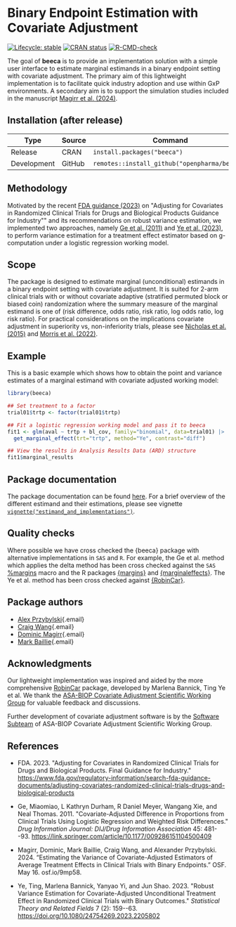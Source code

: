 # Binary Endpoint Estimation with Covariate Adjustment

<!-- badges: start -->

[![Lifecycle: stable](https://img.shields.io/badge/lifecycle-stable-brightgreen.svg)](https://www.tidyverse.org/lifecycle/#stable) 
[![CRAN status](https://www.r-pkg.org/badges/version/beeca)](https://CRAN.R-project.org/package=beeca)
[![R-CMD-check](https://github.com/openpharma/beeca/actions/workflows/R-CMD-check.yaml/badge.svg)](https://github.com/openpharma/beeca/actions/workflows/R-CMD-check.yaml)
<!-- badges: end -->

The goal of **beeca** is to provide an implementation solution with a simple user interface to estimate marginal estimands in a binary endpoint setting with covariate adjustment. The primary aim of this lightweight implementation is to facilitate quick industry adoption and use within GxP environments. A secondary aim is to support the simulation studies included in the manuscript [Magirr et al. (2024)](https://osf.io/9mp58/). 


## Installation (after release)

Type | Source | Command
---|---|---
Release | CRAN | `install.packages("beeca")`
Development | GitHub | `remotes::install_github("openpharma/beeca")`

## Methodology

Motivated by the recent [FDA guidance (2023)](https://www.fda.gov/regulatory-information/search-fda-guidance-documents/adjusting-covariates-randomized-clinical-trials-drugs-and-biological-products) on "Adjusting for Covariates in Randomized Clinical Trials for Drugs and Biological Products Guidance for Industry"" and its recommendations on robust variance estimation, we implemented two approaches, namely [Ge et al. (2011)](https://link.springer.com/article/10.1177/009286151104500409) and [Ye et al. (2023)](https://doi.org/10.1080/24754269.2023.2205802), to perform variance estimation for a treatment effect estimator based on g-computation under a logistic regression working model.

## Scope

The package is designed to estimate marginal (unconditional) estimands in a binary endpoint setting with covariate adjustment. It is suited for 2-arm clinical trials with or without covariate adaptive (stratified permuted block or biased coin) randomization where the summary measure of the marginal estimand is one of (risk difference, odds ratio, risk ratio, log odds ratio, log risk ratio). For practical considerations on the implications covariate adjustment in superiority vs, non-inferiority trials, please see [Nicholas et al. (2015)](https://doi.org/10.1002%2Fsim.6447) and [Morris et al. (2022)](https://doi.org/10.1186/s13063-022-06097-z).

## Example

This is a basic example which shows how to obtain the point and variance estimates of a marginal estimand with covariate adjusted working model:

``` r
library(beeca)

## Set treatment to a factor
trial01$trtp <- factor(trial01$trtp)

## Fit a logistic regression working model and pass it to beeca
fit1 <- glm(aval ~ trtp + bl_cov, family="binomial", data=trial01) |>
  get_marginal_effect(trt="trtp", method="Ye", contrast="diff")

## View the results in Analysis Results Data (ARD) structure
fit1$marginal_results
```

## Package documentation 

The package documentation can be found [here](openpharma.github.io/beeca/). For a brief overview of the different estimand and their estimations, please see vignette [`vignette("estimand_and_implementations")`](https://openpharma.github.io/beeca/main/articles/estimand_and_implementations.html).

## Quality checks

Where possible we have cross checked the {beeca} package with alternative implementations in `SAS` and `R`. For example, the Ge et al. method which applies the delta method has been cross checked against the `SAS` [%margins](https://support.sas.com/kb/63/038.html) macro and the R packages [{margins}](https://cran.r-project.org/package=margins) and [{marginaleffects}](https://cran.r-project.org/package=marginaleffects). The Ye et al. method has been cross checked against [{RobinCar}](https://cran.r-project.org/package=RobinCar/). 

## Package authors

-   [Alex Przybylski](mailto:alexander.przybylski@novartis.com?subject=beeca){.email}
-   [Craig Wang](mailto:craig.wang@novartis.com?subject=beeca){.email}
-   [Dominic Magirr](mailto:dominic.magirr@novartis.com?subject=beeca){.email}
-   [Mark Baillie](mailto:mark.baillie@novartis.com?subject=beeca){.email}

## Acknowledgments

Our lightweight implementation was inspired and aided by the more comprehensive [RobinCar](https://cran.r-project.org/package=RobinCar/) package, developed by
Marlena Bannick, Ting Ye et al. We thank the [ASA-BIOP Covariate Adjustment Scientific Working Group](https://carswg.github.io/) for valuable feedback and discussions. 

Further development of covariate adjustment software is by the [Software Subteam](https://carswg.github.io/subteam_software.html) of ASA-BIOP Covariate Adjustment Scientific Working Group.

## References

* FDA. 2023. "Adjusting for Covariates in Randomized Clinical Trials for Drugs and Biological Products. Final Guidance for Industry."  <https://www.fda.gov/regulatory-information/search-fda-guidance-documents/adjusting-covariates-randomized-clinical-trials-drugs-and-biological-products>

* Ge, Miaomiao, L Kathryn Durham, R Daniel Meyer, Wangang Xie, and Neal Thomas. 2011. "Covariate-Adjusted Difference in Proportions from Clinical Trials Using Logistic Regression and Weighted Risk Differences." *Drug Information Journal: DIJ/Drug Information Association* 45: 481--93. <https://link.springer.com/article/10.1177/009286151104500409>

* Magirr, Dominic, Mark Baillie, Craig Wang, and Alexander Przybylski. 2024. “Estimating the Variance of Covariate-Adjusted Estimators of Average Treatment Effects in Clinical Trials with Binary Endpoints.” OSF. May 16. osf.io/9mp58.

* Ye, Ting, Marlena Bannick, Yanyao Yi, and Jun Shao. 2023. "Robust Variance Estimation for Covariate-Adjusted Unconditional Treatment Effect in Randomized Clinical Trials with Binary Outcomes." *Statistical Theory and Related Fields* 7 (2): 159--63. <https://doi.org/10.1080/24754269.2023.2205802>
